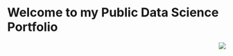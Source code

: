 <!-- <img align="right" src="https://visitor-badge.glitch.me/badge?page_id=MattithyahuData.MattithyahuData" />   -->

# Welcome to my Public Data Science Portfolio 
<img align="right" src="https://visitor-badge.glitch.me/badge?page_id=MattithyahuData.MattithyahuData" />  

<!-- Domain: Natural Language Processing, Image Processing, Machine Learning, Deep Learning, Data Science, Data Wrangling, Data Visualization, and Data Warehousing.

Languages: Python, SQL, HTML, CSS, JavaScript, Ruby.

Framework: Flask, Ruby on Rails, AngularJS, React, Bootstrap.

Libraries & Tools: AWS EC2, AWS S3, Lambda Functions, NumPy, Pandas, Scikit-Learn, SciPy, Matplotlib, D3.js, PyTorch, Keras, NLTK, Sentry.

Data Analysis: Exploratory Data Analysis, Ensemble Methods, Strong Statistical Foundation, Model Development & Evaluation Metrics, Quantitative Methods, Google Analytics. -->

